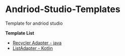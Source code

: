 # Andriod-Studio-Templates
Template for andriod studio
 
**Template List**
 - [Recycler Adapter - java](./Adapter)
 - [ListAdapter - Kotlin](./ListAdapter)
